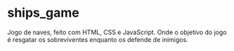 # ships_game
Jogo de naves, feito com HTML, CSS e JavaScript.
Onde o objetivo do jogo é resgatar os sobreviventes enquanto os defende de inimigos.
